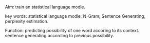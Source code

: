 Aim: train an statistical language modle.

key words: statistical language modle; N-Gram; Sentence Generating; perplexity estimation.

Function:
predicting possibility of one word accoring to its context.
sentence generating according to previous possibility.
